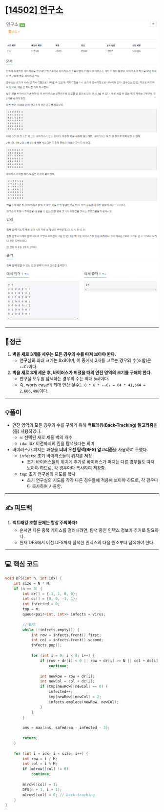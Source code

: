 # [[14502] 연구소](https://www.acmicpc.net/problem/14502)

![](imgs/1.PNG)
![](imgs/2.PNG)
___
## 🤔접근
1. <b>벽을 새로 3개를 세우는 모든 경우의 수를 따져 보아야 한다.</b>
	- 연구실의 최대 크기는 8x8이며, 이 중에서 3개를 고르는 경우의 수(조합)은 `₆₄C₃`이다.
2. <b>벽을 새로 3개 세운 후, 바이러스가 퍼졌을 때의 안전 영역의 크기를 구해야 한다.</b>
	- 연구실 모두를 탐색하는 경우의 수는 최대 `8x8`이다.
	- 즉, worts case의 최대 연산 횟수는 `8 * 8 * ₆₄C₃ = 64 * 41,664 = 2,666,496`이다.
___
## 💡풀이
- 안전 영역의 모든 경우의 수를 구하기 위해 <b>백트래킹(Back-Tracking) 알고리즘</b>을(를) 사용하였다.
	- `n`: 선택된 새로 세울 벽의 개수
	- `idx`: idx 이전까지의 칸을 탐색했다는 의미
- 바이러스가 퍼지는 과정을 <b>너비 우선 탐색(BFS) 알고리즘</b>을 사용하여 구했다.
	- `infects`: 초기 바이러스들의 위치를 저장
		- 초기 바이러스들의 위치에 추가로 바이러스가 퍼지는 다른 경우들도 따져 보아야 하므로, 각 경우마다 복사하여 저장함.
	- `tmp`: 초기 연구실의 지도를 복사
		- 초기 연구실의 지도를 각각 다른 경우들에 적용해 보아야 하므로, 각 경우마다 복사하여 사용함.
___
## ✍ 피드백
1. <b>백트래킹 조합 문제는 항상 주의하자❗</b>
	- 순서만 다른 중복 케이스를 걸러내려면, 탐색 중인 인덱스 정보가 추가로 필요하다.
	- 현재 DFS에서 이전 DFS까지 탐색한 인덱스의 다음 원소부터 탐색해야 한다.
___
## 💻 핵심 코드
```c++
void DFS(int n, int idx) {
	int size = N * M;
	if (n == 3) {
		int dr[] = {-1, 1, 0, 0};
		int dc[] = {0, 0, -1, 1};
		int infected = 0;
		tmp = m;
		queue<pair<int, int>> infects = virus;

		// BFS
		while (!infects.empty()) {
			int row = infects.front().first;
			int col = infects.front().second;
			infects.pop();

			for (int i = 0; i < 4; i++) {
				if (row + dr[i] < 0 || row + dr[i] >= N || col + dc[i] < 0 || col + dc[i] >= M)
					continue;

				int newRow = row + dr[i];
				int newCol = col + dc[i];
				if (tmp[newRow][newCol] == 0) {
					infected++;
					tmp[newRow][newCol] = 2;
					infects.emplace(newRow, newCol);
				}
			}
		}
		
		ans = max(ans, safeArea - infected - 3);
	
		return;
	}

	for (int i = idx; i < size; i++) {
		int row = i / M;
		int col = i % M;
		if (m[row][col] != 0)
			continue;

		m[row][col] = 1;
		DFS(n + 1, i + 1);
		m[row][col] = 0; // back-tracking
	}
}
```